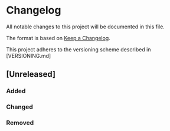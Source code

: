 # Changelog
All notable changes to this project will be documented in this file.

The format is based on [Keep a Changelog](https://keepachangelog.com/en/1.0.0/).

This project adheres to the versioning scheme described in [VERSIONING.md]

## [Unreleased]

### Added

### Changed

### Removed

## 
